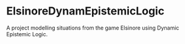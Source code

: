 # ElsinoreDynamEpistemicLogic
A project modelling situations from the game Elsinore using Dynamic Epistemic Logic.
